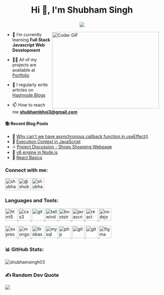 <h1 align="center">Hi 👋, I'm Shubham Singh</h1>
<h3 align="CENTER" > 
<a href="https://github.com/ShubhamSingh03">
<img align="center" src="https://readme-typing-svg.herokuapp.com?font=Fira+Code&size=24&duration=6000&pause=200&color=F7008F&width=280&height=50&lines=Front-end+Developer+;UI/UX+Developer+;MERN+Stack+Developer"/></a>
</h3>

<img alt="Coder GIF" height=250 width=350 src="https://i.pinimg.com/originals/54/c9/af/54c9af226721e95539a5cd9592d635bb.gif" align="right" />


- 🌱 I’m currently learning **Full Stack Javascript Web Development**

- 👨‍💻 All of my projects are available at [Portfolio](https://shubham5.netlify.app/)

- 📝 I regularly write articles on [Hashnode Blogs](https://shubhambhoj.hashnode.dev/)

- 📫 How to reach me **shubhambhoj3@gmail.com**

#### :books: Recent Blog Posts
<!-- BLOGPOSTS:START -->
 - 💫 [Why can&#39;t  we have asynchronous callback function                                                      in useEffect&lpar;&rpar;](https://shubhambhoj.hashnode.dev/useeffect-async)
 - 🌮 [Execution Context in JavaScript](https://shubhambhoj.hashnode.dev/execution-context-in-javascript)
 - 🔥 [Project Discussion - Shoes Shopping Webpage](https://shubhambhoj.hashnode.dev/project-shoes)
 - 🌮 [v8 engine in Node.js](https://shubhambhoj.hashnode.dev/v8-engine-in-nodejs)
 - 💫 [React Basics](https://shubhambhoj.hashnode.dev/react-basics)<!-- BLOGPOSTS:END -->

<h3 align="left">Connect with me:</h3>
<p align="left">
 
<a href="https://linkedin.com/in/shubham-singh-b122b7171" target="blank"><img align="center" src="https://cdn.jsdelivr.net/npm/simple-icons@v3/icons/linkedin.svg" alt="shubham-singh-b122b7171" height="40" width="40" /></a>
<a href="https://shubhambhoj.hashnode.dev/" target="blank"><img align="center" src="https://cdn.jsdelivr.net/npm/simple-icons@v3/icons/hashnode.svg" alt="@shubhambhoj" height="40" width="40" /></a>
<a href="https://www.youtube.com/channel/UCmBcF63DSMqM9k3-O2hxFow" target="blank"><img align="center" src="https://cdn.jsdelivr.net/npm/simple-icons@v3/icons/youtube.svg" alt="shubham" height="40" width="40" /></a>
 
 </p>

<h3 align="left">Languages and Tools:</h3>
<p align="left">
 
<a href="https://www.w3.org/html/" target="_blank" rel="noreferrer"> <img src="https://skillicons.dev/icons?i=html" alt="html5" width="40" height="40"/> </a> 
<a href="https://www.w3schools.com/css/" target="_blank" rel="noreferrer"> <img src="https://skillicons.dev/icons?i=css" alt="css3" width="40" height="40"/> </a> 
<a href="https://git-scm.com/" target="_blank" rel="noreferrer"> <img src="https://skillicons.dev/icons?i=sass" alt="git" width="40" height="40"/> </a> 
<a href="https://tailwindcss.com/" target="_blank" rel="noreferrer"> <img src="https://skillicons.dev/icons?i=tailwind" alt="tailwind" width="40" height="40"/> </a>
<a href="https://getbootstrap.com" target="_blank" rel="noreferrer"> <img src="https://skillicons.dev/icons?i=bootstrap" alt="bootstrap" width="40" height="40"/> </a>
<a href="https://developer.mozilla.org/en-US/docs/Web/JavaScript" target="_blank" rel="noreferrer"> <img src="https://skillicons.dev/icons?i=javascript" alt="javascript" width="40" height="40"/> </a> 
<a href="https://reactjs.org/" target="_blank" rel="noreferrer"> <img src="https://skillicons.dev/icons?i=react" alt="react" width="40" height="40"/> </a> 
<a href="https://nodejs.org" target="_blank" rel="noreferrer"> <img src="https://skillicons.dev/icons?i=nodejs" alt="nodejs" width="40" height="40"/> </a>
 
  
<a href="https://expressjs.com" target="_blank" rel="noreferrer"> <img src="https://skillicons.dev/icons?i=express" alt="express" width="40" height="40"/> </a> 
<a href="https://www.mongodb.com/" target="_blank" rel="noreferrer"> <img src="https://skillicons.dev/icons?i=mongodb" alt="mongodb" width="40" height="40"/> </a>
<a href="https://firebase.google.com/" target="_blank" rel="noreferrer"> <img src="https://skillicons.dev/icons?i=firebase" alt="firebase" width="40" height="40"/> </a>
<a href="https://www.mysql.com/" target="_blank" rel="noreferrer"> <img src="https://skillicons.dev/icons?i=mysql" alt="mysql" width="40" height="40"/> </a> 
<a href="https://appwrite.io/" target="_blank" rel="noreferrer"> <img src="https://skillicons.dev/icons?i=appwrite" alt="php" width="40" height="40"/> </a>
<a href="https://git-scm.com/" target="_blank" rel="noreferrer"> <img src="https://skillicons.dev/icons?i=git" alt="git" width="40" height="40"/> </a> 
<a href="https://github.com/" target="_blank" rel="noreferrer"> <img src="https://skillicons.dev/icons?i=github" alt="git" width="40" height="40"/> </a> 
<a href="https://www.figma.com/" target="_blank" rel="noreferrer"> <img src="https://skillicons.dev/icons?i=figma" alt="figma" width="40" height="40"/> </a>

</p>

<!-- <p><img align="left" src="https://github-readme-stats.vercel.app/api/top-langs?username=shubhamsingh03&show_icons=true&locale=en&layout=compact" alt="shubhamsingh03" /></p> -->

<!-- <p>&nbsp;<img align="center" src="https://github-readme-stats.vercel.app/api?username=shubhamsingh03&show_icons=true&locale=en" alt="shubhamsingh03" /></p> -->

### 📊 GitHub Stats:
<p><img align="center" src="https://github-readme-streak-stats.herokuapp.com/?user=shubhamsingh03&" alt="shubhamsingh03" /></p>

### ✍️ Random Dev Quote
![](https://quotes-github-readme.vercel.app/api?type=horizontal&theme=radical)






